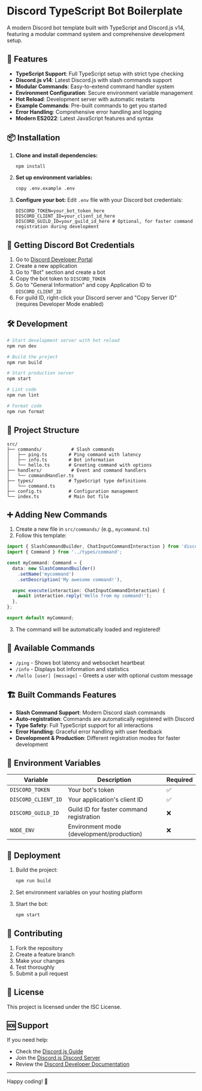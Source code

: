 # Discord TypeScript Bot Boilerplate

A modern Discord bot template built with TypeScript and Discord.js v14, featuring a modular command system and comprehensive development setup.

## 🚀 Features

- **TypeScript Support**: Full TypeScript setup with strict type checking
- **Discord.js v14**: Latest Discord.js with slash commands support
- **Modular Commands**: Easy-to-extend command handler system
- **Environment Configuration**: Secure environment variable management
- **Hot Reload**: Development server with automatic restarts
- **Example Commands**: Pre-built commands to get you started
- **Error Handling**: Comprehensive error handling and logging
- **Modern ES2022**: Latest JavaScript features and syntax

## 📦 Installation

1. **Clone and install dependencies:**
   ```bash
   npm install
   ```

2. **Set up environment variables:**
   ```bash
   copy .env.example .env
   ```

3. **Configure your bot:**
   Edit `.env` file with your Discord bot credentials:
   ```env
   DISCORD_TOKEN=your_bot_token_here
   DISCORD_CLIENT_ID=your_client_id_here
   DISCORD_GUILD_ID=your_guild_id_here # Optional, for faster command registration during development
   ```

## 🤖 Getting Discord Bot Credentials

1. Go to [Discord Developer Portal](https://discord.com/developers/applications)
2. Create a new application
3. Go to "Bot" section and create a bot
4. Copy the bot token to `DISCORD_TOKEN`
5. Go to "General Information" and copy Application ID to `DISCORD_CLIENT_ID`
6. For guild ID, right-click your Discord server and "Copy Server ID" (requires Developer Mode enabled)

## 🛠️ Development

```bash
# Start development server with hot reload
npm run dev

# Build the project
npm run build

# Start production server
npm start

# Lint code
npm run lint

# Format code
npm run format
```

## 📁 Project Structure

```
src/
├── commands/           # Slash commands
│   ├── ping.ts        # Ping command with latency
│   ├── info.ts        # Bot information
│   └── hello.ts       # Greeting command with options
├── handlers/           # Event and command handlers
│   └── commandHandler.ts
├── types/             # TypeScript type definitions
│   └── command.ts
├── config.ts          # Configuration management
└── index.ts           # Main bot file
```

## ➕ Adding New Commands

1. Create a new file in `src/commands/` (e.g., `mycommand.ts`)
2. Follow this template:

```typescript
import { SlashCommandBuilder, ChatInputCommandInteraction } from 'discord.js';
import { Command } from '../types/command';

const myCommand: Command = {
  data: new SlashCommandBuilder()
    .setName('mycommand')
    .setDescription('My awesome command!'),

  async execute(interaction: ChatInputCommandInteraction) {
    await interaction.reply('Hello from my command!');
  },
};

export default myCommand;
```

3. The command will be automatically loaded and registered!

## 🔧 Available Commands

- `/ping` - Shows bot latency and websocket heartbeat
- `/info` - Displays bot information and statistics
- `/hello [user] [message]` - Greets a user with optional custom message

## 🏗️ Built Commands Features

- **Slash Command Support**: Modern Discord slash commands
- **Auto-registration**: Commands are automatically registered with Discord
- **Type Safety**: Full TypeScript support for all interactions
- **Error Handling**: Graceful error handling with user feedback
- **Development & Production**: Different registration modes for faster development

## 📝 Environment Variables

| Variable | Description | Required |
|----------|-------------|----------|
| `DISCORD_TOKEN` | Your bot's token | ✅ |
| `DISCORD_CLIENT_ID` | Your application's client ID | ✅ |
| `DISCORD_GUILD_ID` | Guild ID for faster command registration | ❌ |
| `NODE_ENV` | Environment mode (development/production) | ❌ |

## 🚀 Deployment

1. Build the project:
   ```bash
   npm run build
   ```

2. Set environment variables on your hosting platform

3. Start the bot:
   ```bash
   npm start
   ```

## 🤝 Contributing

1. Fork the repository
2. Create a feature branch
3. Make your changes
4. Test thoroughly
5. Submit a pull request

## 📄 License

This project is licensed under the ISC License.

## 🆘 Support

If you need help:
- Check the [Discord.js Guide](https://discordjs.guide/)
- Join the [Discord.js Discord Server](https://discord.gg/djs)
- Review the [Discord Developer Documentation](https://discord.com/developers/docs)

---

Happy coding! 🎉